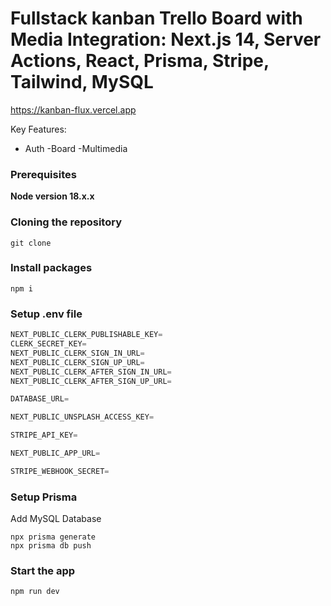 # Fullstack kanban Trello Board with Media Integration: Next.js 14, Server Actions, React, Prisma, Stripe, Tailwind, MySQL

https://kanban-flux.vercel.app

Key Features:
- Auth 
-Board
-Multimedia

### Prerequisites

**Node version 18.x.x**

### Cloning the repository

```shell
git clone 
```

### Install packages

```shell
npm i
```

### Setup .env file


```js
NEXT_PUBLIC_CLERK_PUBLISHABLE_KEY=
CLERK_SECRET_KEY=
NEXT_PUBLIC_CLERK_SIGN_IN_URL=
NEXT_PUBLIC_CLERK_SIGN_UP_URL=
NEXT_PUBLIC_CLERK_AFTER_SIGN_IN_URL=
NEXT_PUBLIC_CLERK_AFTER_SIGN_UP_URL=

DATABASE_URL=

NEXT_PUBLIC_UNSPLASH_ACCESS_KEY=

STRIPE_API_KEY=

NEXT_PUBLIC_APP_URL=

STRIPE_WEBHOOK_SECRET=
```

### Setup Prisma

Add MySQL Database 

```shell
npx prisma generate
npx prisma db push

```

### Start the app

```shell
npm run dev
```

